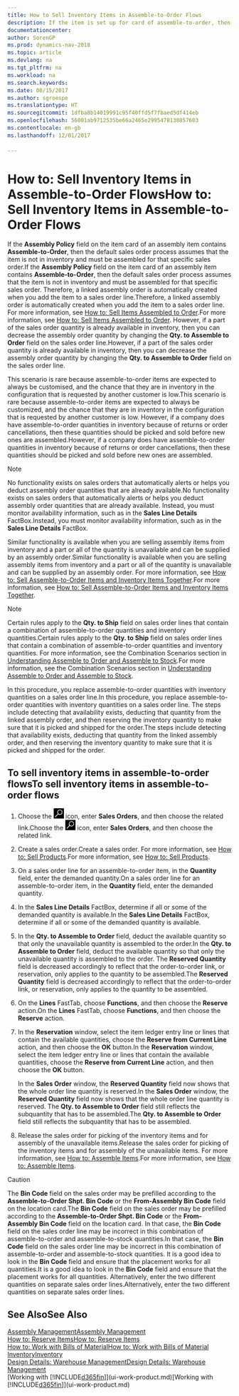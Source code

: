 ```yaml
---
title: How to Sell Inventory Items in Assemble-to-Order Flows
description: If the item is set up for card of assemble-to-order, then the default sales order process assumes that the item is not in inventory and must be assembled for that specific sales order. Therefore, a linked assembly order is automatically created when you add the item to a sales order line.
documentationcenter: 
author: SorenGP
ms.prod: dynamics-nav-2018
ms.topic: article
ms.devlang: na
ms.tgt_pltfrm: na
ms.workload: na
ms.search.keywords: 
ms.date: 08/15/2017
ms.author: sgroespe
ms.translationtype: HT
ms.sourcegitcommit: 1dfba8b14019991c95f40ffd5f7fbaed5df414eb
ms.openlocfilehash: 56001ab9712535be66a2465e2995478130857603
ms.contentlocale: en-gb
ms.lasthandoff: 12/01/2017

---
```

# <a name="how-to-sell-inventory-items-in-assemble-to-order-flows"></a><span data-ttu-id="5433e-104">How to: Sell Inventory Items in Assemble-to-Order Flows</span><span class="sxs-lookup"><span data-stu-id="5433e-104">How to: Sell Inventory Items in Assemble-to-Order Flows</span></span>
<span data-ttu-id="5433e-105">If the **Assembly Policy** field on the item card of an assembly item contains **Assemble-to-Order**, then the default sales order process assumes that the item is not in inventory and must be assembled for that specific sales order.</span><span class="sxs-lookup"><span data-stu-id="5433e-105">If the **Assembly Policy** field on the item card of an assembly item contains **Assemble-to-Order**, then the default sales order process assumes that the item is not in inventory and must be assembled for that specific sales order.</span></span> <span data-ttu-id="5433e-106">Therefore, a linked assembly order is automatically created when you add the item to a sales order line.</span><span class="sxs-lookup"><span data-stu-id="5433e-106">Therefore, a linked assembly order is automatically created when you add the item to a sales order line.</span></span> <span data-ttu-id="5433e-107">For more information, see [How to: Sell Items Assembled to Order](assembly-how-to-sell-items-assembled-to-order.md).</span><span class="sxs-lookup"><span data-stu-id="5433e-107">For more information, see [How to: Sell Items Assembled to Order](assembly-how-to-sell-items-assembled-to-order.md).</span></span> <span data-ttu-id="5433e-108">However, if a part of the sales order quantity is already available in inventory, then you can decrease the assembly order quantity by changing the **Qty. to Assemble to Order** field on the sales order line.</span><span class="sxs-lookup"><span data-stu-id="5433e-108">However, if a part of the sales order quantity is already available in inventory, then you can decrease the assembly order quantity by changing the **Qty. to Assemble to Order** field on the sales order line.</span></span>  

<span data-ttu-id="5433e-109">This scenario is rare because assemble-to-order items are expected to always be customised, and the chance that they are in inventory in the configuration that is requested by another customer is low.</span><span class="sxs-lookup"><span data-stu-id="5433e-109">This scenario is rare because assemble-to-order items are expected to always be customized, and the chance that they are in inventory in the configuration that is requested by another customer is low.</span></span> <span data-ttu-id="5433e-110">However, if a company does have assemble-to-order quantities in inventory because of returns or order cancellations, then these quantities should be picked and sold before new ones are assembled.</span><span class="sxs-lookup"><span data-stu-id="5433e-110">However, if a company does have assemble-to-order quantities in inventory because of returns or order cancellations, then these quantities should be picked and sold before new ones are assembled.</span></span>  

> [!NOTE]  
>  <span data-ttu-id="5433e-111">No functionality exists on sales orders that automatically alerts or helps you deduct assembly order quantities that are already available.</span><span class="sxs-lookup"><span data-stu-id="5433e-111">No functionality exists on sales orders that automatically alerts or helps you deduct assembly order quantities that are already available.</span></span> <span data-ttu-id="5433e-112">Instead, you must monitor availability information, such as in the **Sales Line Details** FactBox.</span><span class="sxs-lookup"><span data-stu-id="5433e-112">Instead, you must monitor availability information, such as in the **Sales Line Details** FactBox.</span></span>  

<span data-ttu-id="5433e-113">Similar functionality is available when you are selling assembly items from inventory and a part or all of the quantity is unavailable and can be supplied by an assembly order.</span><span class="sxs-lookup"><span data-stu-id="5433e-113">Similar functionality is available when you are selling assembly items from inventory and a part or all of the quantity is unavailable and can be supplied by an assembly order.</span></span> <span data-ttu-id="5433e-114">For more information, see [How to: Sell Assemble-to-Order Items and Inventory Items Together](assembly-how-to-sell-assemble-to-order-items-and-inventory-items-together.md).</span><span class="sxs-lookup"><span data-stu-id="5433e-114">For more information, see [How to: Sell Assemble-to-Order Items and Inventory Items Together](assembly-how-to-sell-assemble-to-order-items-and-inventory-items-together.md).</span></span>  

> [!NOTE]  
>  <span data-ttu-id="5433e-115">Certain rules apply to the **Qty. to Ship** field on sales order lines that contain a combination of assemble-to-order quantities and inventory quantities.</span><span class="sxs-lookup"><span data-stu-id="5433e-115">Certain rules apply to the **Qty. to Ship** field on sales order lines that contain a combination of assemble-to-order quantities and inventory quantities.</span></span> <span data-ttu-id="5433e-116">For more information, see the Combination Scenarios section in [Understanding Assemble to Order and Assemble to Stock](assembly-assemble-to-order-or-assemble-to-stock.md).</span><span class="sxs-lookup"><span data-stu-id="5433e-116">For more information, see the Combination Scenarios section in [Understanding Assemble to Order and Assemble to Stock](assembly-assemble-to-order-or-assemble-to-stock.md).</span></span>  

<span data-ttu-id="5433e-117">In this procedure, you replace assemble-to-order quantities with inventory quantities on a sales order line.</span><span class="sxs-lookup"><span data-stu-id="5433e-117">In this procedure, you replace assemble-to-order quantities with inventory quantities on a sales order line.</span></span> <span data-ttu-id="5433e-118">The steps include detecting that availability exists, deducting that quantity from the linked assembly order, and then reserving the inventory quantity to make sure that it is picked and shipped for the order.</span><span class="sxs-lookup"><span data-stu-id="5433e-118">The steps include detecting that availability exists, deducting that quantity from the linked assembly order, and then reserving the inventory quantity to make sure that it is picked and shipped for the order.</span></span>  

## <a name="to-sell-inventory-items-in-assemble-to-order-flows"></a><span data-ttu-id="5433e-119">To sell inventory items in assemble-to-order flows</span><span class="sxs-lookup"><span data-stu-id="5433e-119">To sell inventory items in assemble-to-order flows</span></span>  
1.  <span data-ttu-id="5433e-120">Choose the ![Search for Page or Report](media/ui-search/search_small.png "Search for Page or Report icon") icon, enter **Sales Orders**, and then choose the related link.</span><span class="sxs-lookup"><span data-stu-id="5433e-120">Choose the ![Search for Page or Report](media/ui-search/search_small.png "Search for Page or Report icon") icon, enter **Sales Orders**, and then choose the related link.</span></span>  
2.  <span data-ttu-id="5433e-121">Create a sales order.</span><span class="sxs-lookup"><span data-stu-id="5433e-121">Create a sales order.</span></span> <span data-ttu-id="5433e-122">For more information, see [How to: Sell Products](sales-how-sell-products.md).</span><span class="sxs-lookup"><span data-stu-id="5433e-122">For more information, see [How to: Sell Products](sales-how-sell-products.md).</span></span>  
3.  <span data-ttu-id="5433e-123">On a sales order line for an assemble-to-order item, in the **Quantity** field, enter the demanded quantity.</span><span class="sxs-lookup"><span data-stu-id="5433e-123">On a sales order line for an assemble-to-order item, in the **Quantity** field, enter the demanded quantity.</span></span>  
4.  <span data-ttu-id="5433e-124">In the **Sales Line Details** FactBox, determine if all or some of the demanded quantity is available.</span><span class="sxs-lookup"><span data-stu-id="5433e-124">In the **Sales Line Details** FactBox, determine if all or some of the demanded quantity is available.</span></span>  
5.  <span data-ttu-id="5433e-125">In the **Qty. to Assemble to Order** field, deduct the available quantity so that only the unavailable quantity is assembled to the order.</span><span class="sxs-lookup"><span data-stu-id="5433e-125">In the **Qty. to Assemble to Order** field, deduct the available quantity so that only the unavailable quantity is assembled to the order.</span></span> <span data-ttu-id="5433e-126">The **Reserved Quantity** field is decreased accordingly to reflect that the order-to-order link, or reservation, only applies to the quantity to be assembled.</span><span class="sxs-lookup"><span data-stu-id="5433e-126">The **Reserved Quantity** field is decreased accordingly to reflect that the order-to-order link, or reservation, only applies to the quantity to be assembled.</span></span>  
6.  <span data-ttu-id="5433e-127">On the **Lines** FastTab, choose **Functions**, and then choose the **Reserve** action.</span><span class="sxs-lookup"><span data-stu-id="5433e-127">On the **Lines** FastTab, choose **Functions**, and then choose the **Reserve** action.</span></span>  
7.  <span data-ttu-id="5433e-128">In the **Reservation** window, select the item ledger entry line or lines that contain the available quantities, choose the **Reserve from Current Line** action, and then choose the **OK** button.</span><span class="sxs-lookup"><span data-stu-id="5433e-128">In the **Reservation** window, select the item ledger entry line or lines that contain the available quantities, choose the **Reserve from Current Line** action, and then choose the **OK** button.</span></span>  

    <span data-ttu-id="5433e-129">In the **Sales Order** window, the **Reserved Quantity** field now shows that the whole order line quantity is reserved.</span><span class="sxs-lookup"><span data-stu-id="5433e-129">In the **Sales Order** window, the **Reserved Quantity** field now shows that the whole order line quantity is reserved.</span></span> <span data-ttu-id="5433e-130">The **Qty. to Assemble to Order** field still reflects the subquantity that has to be assembled.</span><span class="sxs-lookup"><span data-stu-id="5433e-130">The **Qty. to Assemble to Order** field still reflects the subquantity that has to be assembled.</span></span>  

8.  <span data-ttu-id="5433e-131">Release the sales order for picking of the inventory items and for assembly of the unavailable items.</span><span class="sxs-lookup"><span data-stu-id="5433e-131">Release the sales order for picking of the inventory items and for assembly of the unavailable items.</span></span> <span data-ttu-id="5433e-132">For more information, see [How to: Assemble Items](assembly-how-to-assemble-items.md).</span><span class="sxs-lookup"><span data-stu-id="5433e-132">For more information, see [How to: Assemble Items](assembly-how-to-assemble-items.md).</span></span>  

> [!CAUTION]  
>  <span data-ttu-id="5433e-133">The **Bin Code** field on the sales order may be prefilled according to the **Assemble-to-Order Shpt. Bin Code** or the **From-Assembly Bin Code** field on the location card.</span><span class="sxs-lookup"><span data-stu-id="5433e-133">The **Bin Code** field on the sales order may be prefilled according to the **Assemble-to-Order Shpt. Bin Code** or the **From-Assembly Bin Code** field on the location card.</span></span> <span data-ttu-id="5433e-134">In that case, the **Bin Code** field on the sales order line may be incorrect in this combination of assemble-to-order and assemble-to-stock quantities.</span><span class="sxs-lookup"><span data-stu-id="5433e-134">In that case, the **Bin Code** field on the sales order line may be incorrect in this combination of assemble-to-order and assemble-to-stock quantities.</span></span> <span data-ttu-id="5433e-135">It is a good idea to look in the **Bin Code** field and ensure that the placement works for all quantities.</span><span class="sxs-lookup"><span data-stu-id="5433e-135">It is a good idea to look in the **Bin Code** field and ensure that the placement works for all quantities.</span></span> <span data-ttu-id="5433e-136">Alternatively, enter the two different quantities on separate sales order lines.</span><span class="sxs-lookup"><span data-stu-id="5433e-136">Alternatively, enter the two different quantities on separate sales order lines.</span></span>  

## <a name="see-also"></a><span data-ttu-id="5433e-137">See Also</span><span class="sxs-lookup"><span data-stu-id="5433e-137">See Also</span></span>  
[<span data-ttu-id="5433e-138">Assembly Management</span><span class="sxs-lookup"><span data-stu-id="5433e-138">Assembly Management</span></span>](assembly-assemble-items.md)  
[<span data-ttu-id="5433e-139">How to: Reserve Items</span><span class="sxs-lookup"><span data-stu-id="5433e-139">How to: Reserve Items</span></span>](inventory-how-to-reserve-items.md)  
[<span data-ttu-id="5433e-140">How to: Work with Bills of Material</span><span class="sxs-lookup"><span data-stu-id="5433e-140">How to: Work with Bills of Material</span></span>](inventory-how-work-BOMs.md)  
[<span data-ttu-id="5433e-141">Inventory</span><span class="sxs-lookup"><span data-stu-id="5433e-141">Inventory</span></span>](inventory-manage-inventory.md)  
[<span data-ttu-id="5433e-142">Design Details: Warehouse Management</span><span class="sxs-lookup"><span data-stu-id="5433e-142">Design Details: Warehouse Management</span></span>](design-details-warehouse-management.md)  
<span data-ttu-id="5433e-143">[Working with [!INCLUDE[d365fin](includes/d365fin_md.md)]](ui-work-product.md)</span><span class="sxs-lookup"><span data-stu-id="5433e-143">[Working with [!INCLUDE[d365fin](includes/d365fin_md.md)]](ui-work-product.md)</span></span>

